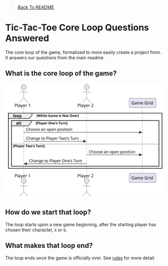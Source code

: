 > [Back To README](README.md)

# Tic-Tac-Toe Core Loop Questions Answered

The core loop of the game, formalized to more easily create a project from. It answers our questions from the main readme.

## What is the core loop of the game?

![Core Loop Diagram](../diagrams/core-game-play-loop.svg)

## How do we start that loop?

The loop starts upon a new game beginning, after the starting player has chosen their character, `X` or `O`.

## What makes that loop end?

The loop ends once the game is officially over. See [rules](rules.md) for more detail.
